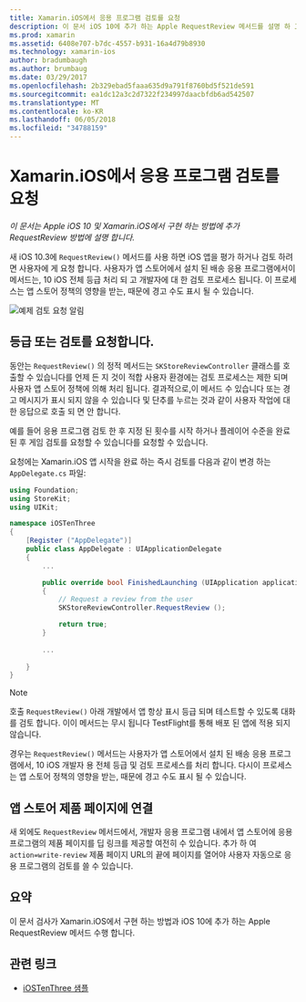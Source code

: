 ```yaml
---
title: Xamarin.iOS에서 응용 프로그램 검토를 요청
description: 이 문서 iOS 10에 추가 하는 Apple RequestReview 메서드를 설명 하 고 Xamarin.iOS에서 구현 하는 방법에 설명 합니다.
ms.prod: xamarin
ms.assetid: 6408e707-b7dc-4557-b931-16a4d79b8930
ms.technology: xamarin-ios
author: bradumbaugh
ms.author: brumbaug
ms.date: 03/29/2017
ms.openlocfilehash: 2b329ebad5faaa635d9a791f8760bd5f521de591
ms.sourcegitcommit: ea1dc12a3c2d7322f234997daacbfdb6ad542507
ms.translationtype: MT
ms.contentlocale: ko-KR
ms.lasthandoff: 06/05/2018
ms.locfileid: "34788159"
---
```

# <a name="request-app-review-in-xamarinios"></a>Xamarin.iOS에서 응용 프로그램 검토를 요청

_이 문서는 Apple iOS 10 및 Xamarin.iOS에서 구현 하는 방법에 추가 RequestReview 방법에 설명 합니다._

새 iOS 10.3에 `RequestReview()` 메서드를 사용 하면 iOS 앱을 평가 하거나 검토 하려면 사용자에 게 요청 합니다. 사용자가 앱 스토어에서 설치 된 배송 응용 프로그램에서이 메서드는, 10 iOS 전체 등급 처리 되 고 개발자에 대 한 검토 프로세스 됩니다. 이 프로세스는 앱 스토어 정책의 영향을 받는, 때문에 경고 수도 표시 될 수 있습니다.

![](request-app-review-images/review01.png "예제 검토 요청 알림")

## <a name="requesting-a-rating-or-review"></a>등급 또는 검토를 요청합니다.

동안는 `RequestReview()` 의 정적 메서드는 `SKStoreReviewController` 클래스를 호출할 수 있습니다를 언제 든 지 것이 적합 사용자 환경에는 검토 프로세스는 제한 되며 사용자 앱 스토어 정책에 의해 처리 됩니다. 결과적으로,이 메서드 수 있습니다 또는 경고 메시지가 표시 되지 않을 수 있습니다 및 단추를 누르는 것과 같이 사용자 작업에 대 한 응답으로 호출 되 면 안 합니다.

예를 들어 응용 프로그램 검토 한 후 지정 된 횟수를 시작 하거나 플레이어 수준을 완료 된 후 게임 검토를 요청할 수 있습니다를 요청할 수 있습니다.

요청에는 Xamarin.iOS 앱 시작을 완료 하는 즉시 검토를 다음과 같이 변경 하는 `AppDelegate.cs` 파일:

```csharp
using Foundation;
using StoreKit;
using UIKit;

namespace iOSTenThree
{
    [Register ("AppDelegate")]
    public class AppDelegate : UIApplicationDelegate
    {
        ...

        public override bool FinishedLaunching (UIApplication application, NSDictionary launchOptions)
        {
            // Request a review from the user
            SKStoreReviewController.RequestReview ();

            return true;
        }
        
        ...
        
    }
}
```

> [!NOTE]
> 호출 `RequestReview()` 아래 개발에서 앱 항상 표시 등급 되며 테스트할 수 있도록 대화를 검토 합니다. 이이 메서드는 무시 됩니다 TestFlight를 통해 배포 된 앱에 적용 되지 않습니다.

경우는 `RequestReview()` 메서드는 사용자가 앱 스토어에서 설치 된 배송 응용 프로그램에서, 10 iOS 개발자 용 전체 등급 및 검토 프로세스를 처리 합니다. 다시이 프로세스는 앱 스토어 정책의 영향을 받는, 때문에 경고 수도 표시 될 수 있습니다.

## <a name="linking-to-an-app-store-product-page"></a>앱 스토어 제품 페이지에 연결 

새 외에도 `RequestReview` 메서드에서, 개발자 응용 프로그램 내에서 앱 스토어에 응용 프로그램의 제품 페이지를 딥 링크를 제공할 여전히 수 있습니다. 추가 하 여 `action=write-review` 제품 페이지 URL의 끝에 페이지를 열어야 사용자 자동으로 응용 프로그램의 검토를 쓸 수 있습니다. 

## <a name="summary"></a>요약

이 문서 검사가 Xamarin.iOS에서 구현 하는 방법과 iOS 10에 추가 하는 Apple RequestReview 메서드 수행 합니다.



## <a name="related-links"></a>관련 링크

- [iOSTenThree 샘플](https://developer.xamarin.com/samples/ios/iOS10/iOSTenThree)
